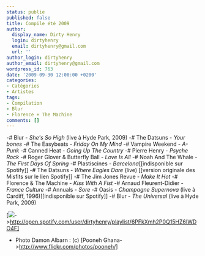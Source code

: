 ```yaml
---
status: publie
published: false
title: Compile été 2009
author:
  display_name: Dirty Henry
  login: dirtyhenry
  email: dirtyhenry@gmail.com
  url: ''
author_login: dirtyhenry
author_email: dirtyhenry@gmail.com
wordpress_id: 763
date: '2009-09-30 12:00:00 +0200'
categories:
- Catégories
- Artistes
tags:
- Compilation
- Blur
- Florence + The Machine
comments: []
---
```

-# Blur - *She's So High* (live à Hyde Park, 2009)
-# The Datsuns - *Your bones*
-# The Easybeats - *Friday On My Mind*
-# Vampire Weekend - *A-Punk*
-# Canned Heat - *Going Up The Country*
-# Pierre Henry - *Psyche Rock*
-# Roger Glover & Butterfly Ball - *Love Is All*
-# Noah And The Whale - *The First Days Of Spring*
-# Plastiscines - *Barcelona*[[indisponible sur Spotify]]
-# The Datsuns - *Where Eagles Dare* (live) [[version originale des Misfits sur le lien Spotify]]
-# The Jim Jones Revue - *Make It Hot*
-# Florence & The Machine - *Kiss With A Fist*
-# Arnaud Fleurent-Didier - *France Culture*
-# Annuals - *Sore*
-# Oasis - *Champagne Supernova* (live à Cardiff, 1996)[[indisponible sur Spotify]]
-# Blur - *The Universal* (live à Hyde Park, 2009)

[<img src="/squelettes/images/spotify-button.png" />->http://open.spotify.com/user/dirtyhenry/playlist/6PFkXmh2P0Q15HZ6IWDO4F]

- Photo Damon Albarn : (c) [Pooneh Ghana->http://www.flickr.com/photos/pooneh/]
